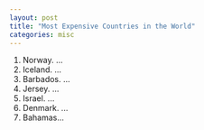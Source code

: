 ```yaml
---
layout: post
title: "Most Expensive Countries in the World"
categories: misc
---
```

1. Norway. ...
2. Iceland. ...
3. Barbados. ...
4. Jersey. ...
5. Israel. ...
6. Denmark. ...
7. Bahamas...

